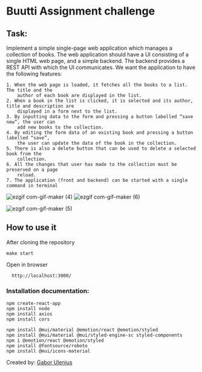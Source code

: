 # Buutti Assignment challenge

## Task:

  Implement a simple single-page web application which manages a collection of books. The
  web application should have a UI consisting of a single HTML web page, and a simple
  backend. The backend provides a REST API with which the UI communicates. We want the
  application to have the following features:

    1. When the web page is loaded, it fetches all the books to a list. The title and the
        author of each book are displayed in the list.
    2. When a book in the list is clicked, it is selected and its author, title and description are
        displayed in a form next to the list.
    3. By inputting data to the form and pressing a button labelled “save new”, the user can
        add new books to the collection.
    4. By editing the form data of an existing book and pressing a button labelled “save”,
        the user can update the data of the book in the collection.
    5. There is also a delete button that can be used to delete a selected book from the
        collection.
    6. All the changes that user has made to the collection must be preserved on a page
        reload.
    7. The application (front and backend) can be started with a single command in terminal

![ezgif com-gif-maker (4)](https://user-images.githubusercontent.com/83179142/209777536-af919a26-ebc6-4012-a997-230b03879855.gif)
![ezgif com-gif-maker (6)](https://user-images.githubusercontent.com/83179142/209777971-c6eb7f27-c344-47e5-bdcc-f50da1438c67.gif)

![ezgif com-gif-maker (5)](https://user-images.githubusercontent.com/83179142/209777677-8fe06654-ba58-4394-bf99-5f3c05556781.gif)

## How to use it

  After cloning the repository

    make start


Open in browser

      http://localhost:3000/


### Installation documentation:

    npm create-react-app
    npm install node
    npm install axios
    npm install cors

    npm install @mui/material @emotion/react @emotion/styled
    npm install @mui/material @mui/styled-engine-sc styled-components
    npm i @emotion/react @emotion/styled
    npm install @fontsource/roboto
    npm install @mui/icons-material


Created by: [Gabor Ulenius](https://github.com/mobahug)



